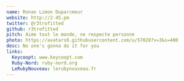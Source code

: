 ```yaml
---
name: Ronan Limon Duparcmeur
website: http://2-45.pm
twitter: @r3trofitted
github: r3trofitted
pitch: Aime tout le monde, ne respecte personne
photo: https://avatars0.githubusercontent.com/u/57028?v=3&s=400
desc: No one's gonna do it for you
links:
  Keycoopt: www.keycoopt.com
  Ruby-Nord: ruby-nord.org
  LeRubyNouveau: lerubynouveau.fr
---
```

